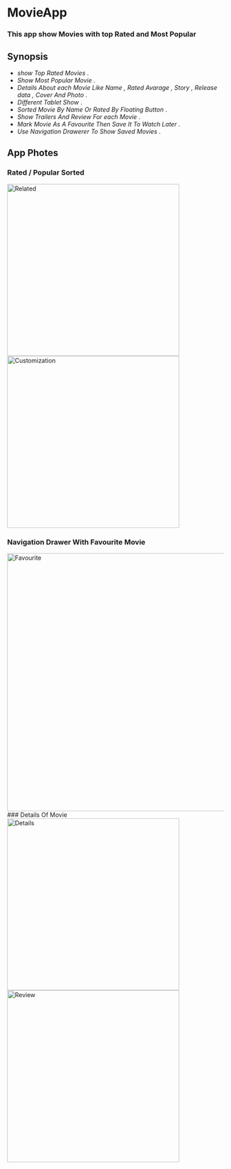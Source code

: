 # **MovieApp**
### This app show Movies with top Rated and Most Popular 
## Synopsis 
- _show Top Rated Movies_ .
- _Show Most Popular Movie_ .
- _Details About each Movie Like Name , Rated Avarage , Story , Release data , Cover And Photo_ .
- _Different Tablet Show_ .
- _Sorted Movie By Name Or Rated By Floating Button_ .
- _Show Trailers And Review For each Movie_ .
- _Mark Movie As A Favourite Then Save It To Watch Later_ .
- _Use Navigation Drawerer To Show Saved Movies_ .
## App Photes
### Rated / Popular Sorted
<img width="400" alt="Related" src="Screen/1.jpeg"> <img width="400" alt="Customization" src="Screen/2.jpeg">
### Navigation Drawer With Favourite Movie 
<img width="600" alt="Favourite" src="Screen/3.jpeg">
### Details Of Movie 
<img width="400" alt="Details" src="Screen/4.jpeg"> <img width="400" alt="Review" src="Screen/5.jpeg">

 




